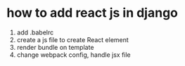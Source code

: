 
# how to add react js in django

1. add .babelrc
2. create a js file to create React element
3. render bundle on template
4. change webpack config, handle jsx file
